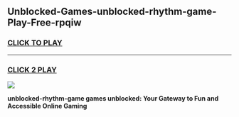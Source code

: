 
## Unblocked-Games-unblocked-rhythm-game-Play-Free-rpqiw
<h3>
<a href="https://premium76.site?title=unblocked-rhythm-game&ref=20A">CLICK TO PLAY</a></h3>
<hr>

<h3>
<a href="https://premium76.site?title=unblocked-rhythm-game&ref=20A">CLICK 2 PLAY</a>
  
</h3>

<a href="https://premium76.site?title=unblocked-rhythm-game&ref=20A"><img src="https://clearcache.store/games.png"></a>


**unblocked-rhythm-game games unblocked: Your Gateway to Fun and Accessible Online Gaming**
